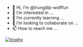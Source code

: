 - 👋 Hi, I’m @trungdlp-wolffun
- 👀 I’m interested in ...
- 🌱 I’m currently learning ...
- 💞️ I’m looking to collaborate on ...
- 📫 How to reach me ...

<!---
trungdlp-wolffun/trungdlp-wolffun is a ✨ special ✨ repository because its `README.md` (this file) appears on your GitHub profile.
You can click the Preview link to take a look at your changes.
--->

[![trophy](https://github-profile-trophy.vercel.app/?username=trungdlp-wolffun)](https://github.com/ryo-ma/github-profile-trophy)
